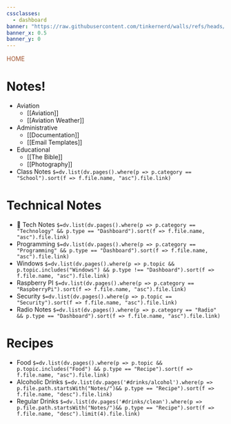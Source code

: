 ```yaml
---
cssclasses:
  - dashboard
banner: "https://raw.githubusercontent.com/tinkernerd/walls/refs/heads/main/evangelion/a_drawing_of_a_machine.jpg"
banner_x: 0.5
banner_y: 0
---
```

<div class="title" style="color:Sienna">HOME</div>

# Notes!
- Aviation
	- [[Aviation]]
	- [[Aviation Weather]]
- Administrative
	-  [[Documentation]]
	- [[Email Templates]]
- Educational
	- [[The Bible]]
	- [[Photography]]
- Class Notes
`$=dv.list(dv.pages().where(p => p.category == "School").sort(f => f.file.name, "asc").file.link)`
# Technical Notes
- 📂 Tech Notes
`$=dv.list(dv.pages().where(p => p.category == "Technology" && p.type == "Dashboard").sort(f => f.file.name, "asc").file.link)`
- Programming
`$=dv.list(dv.pages().where(p => p.category == "Programming" && p.type == "Dashboard").sort(f => f.file.name, "asc").file.link)`
 - Windows
`$=dv.list(dv.pages().where(p => p.topic && p.topic.includes("Windows") && p.type !== "Dashboard").sort(f => f.file.name, "asc").file.link)`
- Raspberry PI
 `$=dv.list(dv.pages().where(p => p.category == "RaspberryPi").sort(f => f.file.name, "asc").file.link)`
- Security
`$=dv.list(dv.pages().where(p => p.topic == "Security").sort(f => f.file.name, "asc").file.link)`
- Radio Notes
`$=dv.list(dv.pages().where(p => p.category == "Radio" && p.type == "Dashboard").sort(f => f.file.name, "asc").file.link)`
# Recipes
- Food
`$=dv.list(dv.pages().where(p => p.topic && p.topic.includes("Food") && p.type == "Recipe").sort(f => f.file.name, "asc").file.link)`
- Alcoholic Drinks
`$=dv.list(dv.pages('#drinks/alcohol').where(p => p.file.path.startsWith("Notes/")&& p.type == "Recipe").sort(f => f.file.name, "desc").file.link)`
- Regular Drinks
`$=dv.list(dv.pages('#drinks/clean').where(p => p.file.path.startsWith("Notes/")&& p.type == "Recipe").sort(f => f.file.name, "desc").limit(4).file.link)`

